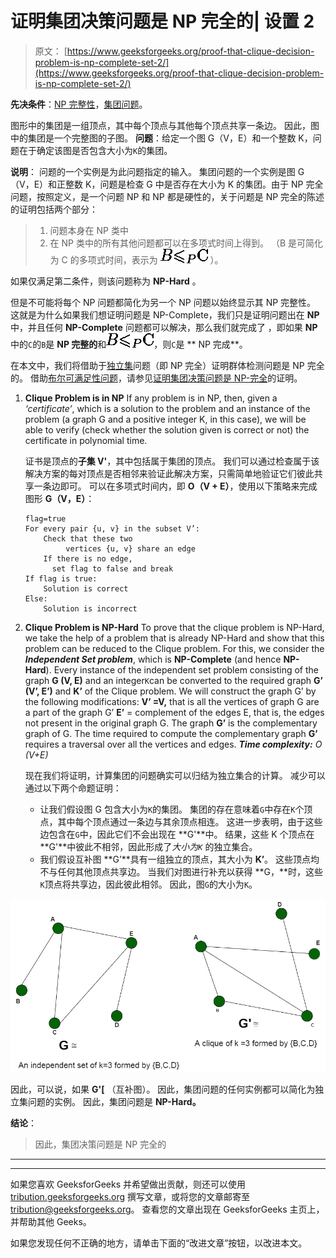 # 证明集团决策问题是 NP 完全的| 设置 2

> 原文： [https://www.geeksforgeeks.org/proof-that-clique-decision-problem-is-np-complete-set-2/](https://www.geeksforgeeks.org/proof-that-clique-decision-problem-is-np-complete-set-2/)

**先决条件**：[NP 完整性](https://www.geeksforgeeks.org/np-completeness-set-1/)，[集团问题](https://en.wikipedia.org/wiki/Clique_problem)。

图形中的集团是一组顶点，其中每个顶点与其他每个顶点共享一条边。 因此，图中的集团是一个完整图的子图。
**问题**：给定一个图 G（V，E）和一个整数 K，问题在于确定该图是否包含大小为`K`的集团。

**说明**：
问题的一个实例是为此问题指定的输入。 集团问题的一个实例是图 G（V，E）和正整数 K，问题是检查 G 中是否存在大小为 K 的集团。由于 NP 完全问题，按照定义，是一个问题 NP 和 NP 都是硬性的，关于问题是 NP 完全的陈述的证明包括两个部分：

> 1.  问题本身在 NP 类中
> 2.  在 NP 类中的所有其他问题都可以在多项式时间上得到。
>     （B 是可简化为 C 的多项式时间，表示为 ![B$\leqslant_P$C](img/704e99eabfa939687e3f42fed6bce836.png "Rendered by QuickLaTeX.com") ）。

如果仅满足第二条件，则该问题称为 **NP-Hard** 。

但是不可能将每个 NP 问题都简化为另一个 NP 问题以始终显示其 NP 完整性。 这就是为什么如果我们想证明问题是 NP-Complete，我们只是证明问题出在 **NP** 中，并且任何 **NP-Complete** 问题都可以解决，那么我们就完成了 ，即如果 **NP** 中的`C`的`B`是 **NP 完整的**和![B$\leqslant_P$C](img/704e99eabfa939687e3f42fed6bce836.png "Rendered by QuickLaTeX.com")，则`C`是 ** NP 完成**。

在本文中，我们将借助于[独立集](https://www.geeksforgeeks.org/proof-that-independent-set-in-graph-theory-is-np-complete/)问题（即 NP 完全）证明群体检测问题是 NP 完全的。 借助[布尔可满足性问题](https://www.geeksforgeeks.org/2-satisfiability-2-sat-problem/)，请参见[证明集团决策问题是 NP-完全](https://www.geeksforgeeks.org/proof-that-clique-decision-problem-is-np-complete/)的证明。

1.  **Clique Problem is in NP**
    If any problem is in NP, then, given a *‘certificate’*, which is a solution to the problem and an instance of the problem (a graph G and a positive integer K, in this case), we will be able to verify (check whether the solution given is correct or not) the certificate in polynomial time.

    证书是顶点的**子集 V'**，其中包括属于集团的顶点。 我们可以通过检查属于该解决方案的每对顶点是否相邻来验证此解决方案，只需简单地验证它们彼此共享一条边即可。 可以在多项式时间内，即 **O（V + E）**，使用以下策略来完成图形 **G（V，E）**：

    ```
    flag=true
    For every pair {u, v} in the subset V’:
        Check that these two
             vertices {u, v} share an edge
        If there is no edge,
          set flag to false and break
    If flag is true:
        Solution is correct
    Else:
        Solution is incorrect 

    ```

2.  **Clique Problem is NP-Hard**
    To prove that the clique problem is NP-Hard, we take the help of a problem that is already NP-Hard and show that this problem can be reduced to the Clique problem.
    For this, we consider the ***Independent Set problem***, which is **NP-Complete** (and hence **NP-Hard**). Every instance of the independent set problem consisting of the graph **G (V, E)** and an integer`K`can be converted to the required graph **G’ (V’, E’)** and **K’** of the Clique problem. We will construct the graph G’ by the following modifications:
    **V’ =V,** that is all the vertices of graph G are a part of the graph G’
    **E’** = complement of the edges E, that is, the edges not present in the original graph G.
    The graph **G’** is the complementary graph of G. The time required to compute the complementary graph **G’** requires a traversal over all the vertices and edges.
    ***Time complexity:** O (V+E)*

    现在我们将证明，计算集团的问题确实可以归结为独立集合的计算。 减少可以通过以下两个命题证明：

    *   让我们假设图 G 包含大小为`K`的集团。 集团的存在意味着`G`中存在`K`个顶点，其中每个顶点通过一条边与其余顶点相连。 这进一步表明，由于这些边包含在`G`中，因此它们不会出现在 **G'**中。 结果，这些 K 个顶点在 **G'**中彼此不相邻，因此形成了*大小为`K`* 的独立集合。
    *   我们假设互补图 **G’**具有一组独立的顶点，其大小为 **K’**。 这些顶点均不与任何其他顶点共享边。 当我们对图进行补充以获得 **G，**时，这些`K`顶点将共享边，因此彼此相邻。 因此，图`G`的大小为`K`。

![](img/1186b42d7b762cc6ee1db050f736a800.png)

因此，可以说，如果 **G'[** （互补图）。 因此，集团问题的任何实例都可以简化为独立集问题的实例。 因此，集团问题是 **NP-Hard。**

**结论**：

> 因此，集团决策问题是 NP 完全的



* * *

* * *

如果您喜欢 GeeksforGeeks 并希望做出贡献，则还可以使用 [tribution.geeksforgeeks.org](https://contribute.geeksforgeeks.org/) 撰写文章，或将您的文章邮寄至 tribution@geeksforgeeks.org。 查看您的文章出现在 GeeksforGeeks 主页上，并帮助其他 Geeks。

如果您发现任何不正确的地方，请单击下面的“改进文章”按钮，以改进本文。